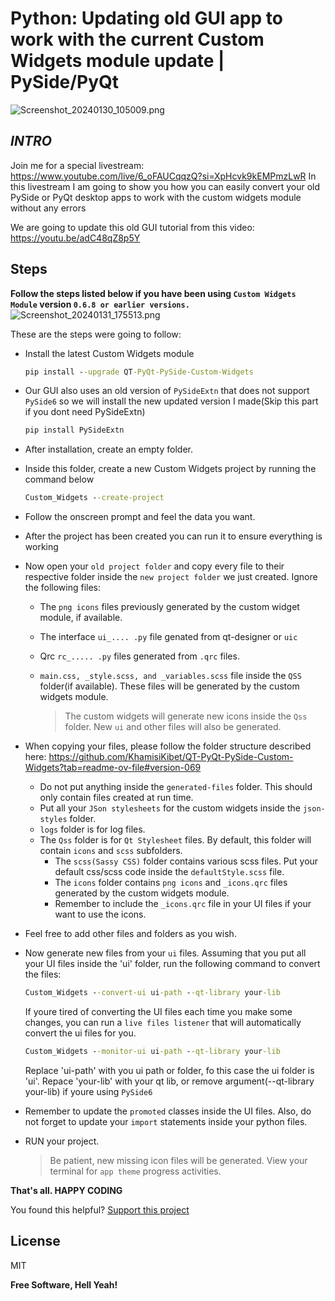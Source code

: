 # Python: Updating old GUI app to work with the current Custom Widgets module update | PySide/PyQt

![Screenshot_20240130_105009.png](https://www.dropbox.com/scl/fi/v71slvbih1fo8nwjj1bug/Screenshot_20240130_105009.png?rlkey=0t1x2nzelmvysturs16x7iz7k&dl=0&raw=1)

## _INTRO_
Join me for a special livestream: https://www.youtube.com/live/6_oFAUCqqzQ?si=XpHcvk9kEMPmzLwR
In this livestream I am going to show you how you can easily convert your old PySide or PyQt desktop apps to work with the custom widgets module without any errors

We are going to update this old GUI tutorial from this video: https://youtu.be/adC48qZ8p5Y

## Steps
**Follow the steps listed below if you have been using ``Custom Widgets Module`` version ``0.6.8 or earlier versions.``**
![Screenshot_20240131_175513.png](https://www.dropbox.com/scl/fi/nolgmx4i210y9eluhwzo4/Screenshot_20240131_175513.png?rlkey=qtsu56gkmd9pnv3gjbs7nq8r7&dl=0&raw=1)

These are the steps were going to follow:

- Install the latest Custom Widgets module
    ```cmd
    pip install --upgrade QT-PyQt-PySide-Custom-Widgets
    ```
- Our GUI also uses an old version of ``PySideExtn`` that does not support ``PySide6`` so we will install the new updated version I made(Skip this part if you dont need PySideExtn)
    ```cmd
    pip install PySideExtn
    ```
- After installation, create an empty folder.
- Inside this folder, create a new Custom Widgets project by running the command below
    ```cmd
    Custom_Widgets --create-project
    ```
- Follow the onscreen prompt and feel the data you want.
- After the project has been created you can run it to ensure everything is working
- Now open your ``old project folder`` and copy every file to their respective folder inside the ``new project folder`` we just created. Ignore the following files:
    - The ``png icons`` files previously generated by the custom widget module, if available.
    - The interface ``ui_.... .py`` file genated from qt-designer or ``uic``
    - Qrc ``rc_..... .py`` files generated from ``.qrc`` files.
    - ``main.css, _style.scss, and _variables.scss`` file inside the ``QSS`` folder(if available). These files will be generated by the custom widgets module.
    
        > The custom widgets will generate new icons inside the `Qss` folder. New `ui` and other files will also be generated.
    
- When copying your files, please follow the folder structure described here: https://github.com/KhamisiKibet/QT-PyQt-PySide-Custom-Widgets?tab=readme-ov-file#version-069
    - Do not put anything inside the ``generated-files`` folder. This should only contain files created at run time.
    - Put all your ``JSon stylesheets`` for the custom widgets inside the ``json-styles`` folder.
    - ``logs`` folder is for log files.
    - The ``Qss`` folder is for ``Qt Stylesheet`` files. By default, this folder will contain ``icons`` and ``scss`` subfolders.
        - The ``scss(Sassy CSS)`` folder contains various scss files. Put your default css/scss code inside the ``defaultStyle.scss`` file.
        - The ``icons`` folder contains ``png icons`` and ``_icons.qrc`` files generated by the custom widgets module.
        - Remember to include the ``_icons.qrc`` file in your UI files if your want to use the icons. 
    
- Feel free to add other files and folders as you wish.
- Now generate new files from your ``ui`` files. Assuming that you put all your UI files inside the 'ui' folder, run the following command to convert the files:
    ```cmd
    Custom_Widgets --convert-ui ui-path --qt-library your-lib
    ```
    If youre tired of converting the UI files each time you make some changes, you can run a ``live files listener`` that will automatically convert the ui files for you.
    ```cmd
    Custom_Widgets --monitor-ui ui-path --qt-library your-lib
    ```
    
    Replace 'ui-path' with you ui path or folder, fo this case the ui folder is 'ui'.
    Repace 'your-lib' with your qt lib, or remove argument(--qt-library your-lib) if youre using ``PySide6``

- Remember to update the ``promoted`` classes inside the UI files. Also, do not forget to update your ``import`` statements inside your python files.

- RUN your project.
    > Be patient, new missing icon files will be generated. View your terminal for `app theme` progress activities.

**That's all. HAPPY CODING**

You found this helpful? [Support this project ](https://www.patreon.com/spinntv)
## License

MIT

**Free Software, Hell Yeah!**

[//]: # (These are reference links used in the body of this note and get stripped out when the markdown processor does its job. There is no need to format nicely because it shouldn't be seen. Thanks SO - http://stackoverflow.com/questions/4823468/store-comments-in-markdown-syntax)

   [dill]: <https://github.com/joemccann/dillinger>
   [git-repo-url]: <https://github.com/joemccann/dillinger.git>
   [john gruber]: <http://daringfireball.net>
   [df1]: <http://daringfireball.net/projects/markdown/>
   [markdown-it]: <https://github.com/markdown-it/markdown-it>
   [Ace Editor]: <http://ace.ajax.org>
   [node.js]: <http://nodejs.org>
   [Twitter Bootstrap]: <http://twitter.github.com/bootstrap/>
   [jQuery]: <http://jquery.com>
   [@tjholowaychuk]: <http://twitter.com/tjholowaychuk>
   [express]: <http://expressjs.com>
   [AngularJS]: <http://angularjs.org>
   [Gulp]: <http://gulpjs.com>

   [PlDb]: <https://github.com/joemccann/dillinger/tree/master/plugins/dropbox/README.md>
   [PlGh]: <https://github.com/joemccann/dillinger/tree/master/plugins/github/README.md>
   [PlGd]: <https://github.com/joemccann/dillinger/tree/master/plugins/googledrive/README.md>
   [PlOd]: <https://github.com/joemccann/dillinger/tree/master/plugins/onedrive/README.md>
   [PlMe]: <https://github.com/joemccann/dillinger/tree/master/plugins/medium/README.md>
   [PlGa]: <https://github.com/RahulHP/dillinger/blob/master/plugins/googleanalytics/README.md>

